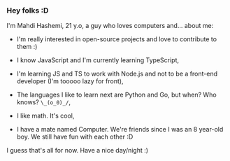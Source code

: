 ### Hey folks :D

I'm Mahdi Hashemi, 21 y.o, a guy who loves computers and... about me:

- I'm really interested in open-source projects and love to contribute to them :)

- I know JavaScript and I'm currently learning TypeScript,

- I'm learning JS and TS to work with Node.js and not to be a front-end developer (I'm tooooo lazy for front),

- The languages I like to learn next are Python and Go, but when? Who knows? `\_(o_0)_/`,

- I like math. It's cool,

- I have a mate named Computer. We're friends since I was an 8 year-old boy. We still have fun with each other :D

I guess that's all for now. Have a nice day/night :)
